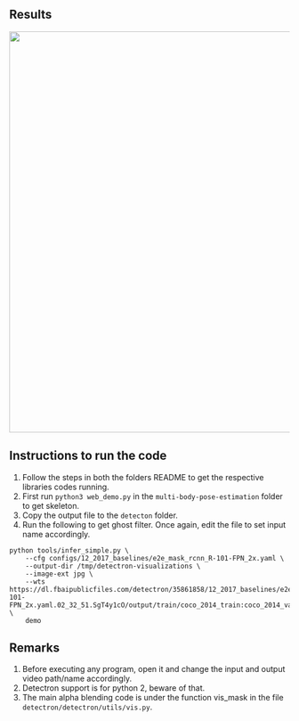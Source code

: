 ## Results

<p align="left">
<img src="https://github.com/vatsalg29/pytorch_Realtime_Multi-Person_Pose_Estimation/blob/master/squat_multi.avi", width="720">
</p>

## Instructions to run the code
1. Follow the steps in both the folders README to get the respective libraries codes running.
2. First run `python3 web_demo.py` in the `multi-body-pose-estimation` folder to get skeleton. 
3. Copy the output file to the `detecton` folder.
4. Run the following to get ghost filter. Once again, edit the file to set input name accordingly.

```
python tools/infer_simple.py \
    --cfg configs/12_2017_baselines/e2e_mask_rcnn_R-101-FPN_2x.yaml \
    --output-dir /tmp/detectron-visualizations \
    --image-ext jpg \
    --wts https://dl.fbaipublicfiles.com/detectron/35861858/12_2017_baselines/e2e_mask_rcnn_R-101-FPN_2x.yaml.02_32_51.SgT4y1cO/output/train/coco_2014_train:coco_2014_valminusminival/generalized_rcnn/model_final.pkl \
    demo
```

## Remarks
1. Before executing any program, open it and change the input and output video path/name accordingly.
2. Detectron support is for python 2, beware of that.
3. The main alpha blending code is under the function vis_mask in the file `detectron/detectron/utils/vis.py`. 
